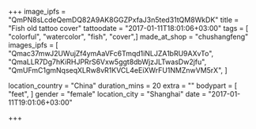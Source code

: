 +++
image_ipfs = "QmPN8sLcdeQemDQ82A9AK8GGZPxfaJ3n5ted31tQM8WkDK"
title = "Fish old tattoo cover"
tattoodate = "2017-01-11T18:01:06+03:00"
tags = [
"colorful",
"watercolor",
"fish",
"cover",]
made_at_shop = "chushangfeng"
images_ipfs = [
  "Qmac37mwJ2UWujZf4ymAaVFc6Tmqd1iNLJZA1bRU9AXvTo",
  "QmaLLR7Dg7hKiRHJPRrS6Vxw5ggt8dbWjzJLTwasDw2jfu",
  "QmUFmC1gmNqseqXLRw8vR1KVCL4eEiXWrFU1NMZnwVM5rX",
]

location_country = "China"
duration_mins = 20
extra = ""
bodypart = [
"feet",
]
gender = "female"
location_city = "Shanghai"
date = "2017-01-11T19:01:06+03:00"

+++
